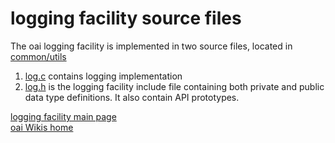 # logging facility source files

The oai logging facility is implemented in two source files, located in [common/utils](https://gitlab.eurecom.fr/oai/openairinterface5g/tree/develop/common/utils)
1. [log.c](https://gitlab.eurecom.fr/oai/openairinterface5g/tree/develop/common/utils/log.c) contains logging implementation
1.  [log.h](https://gitlab.eurecom.fr/oai/openairinterface5g/tree/develop/common/utils/log.h) is the logging facility include file containing both private and public data type definitions. It also contain API prototypes.  


[logging facility  main page](log.md)  
[oai Wikis home](https://gitlab.eurecom.fr/oai/openairinterface5g/wikis/home)